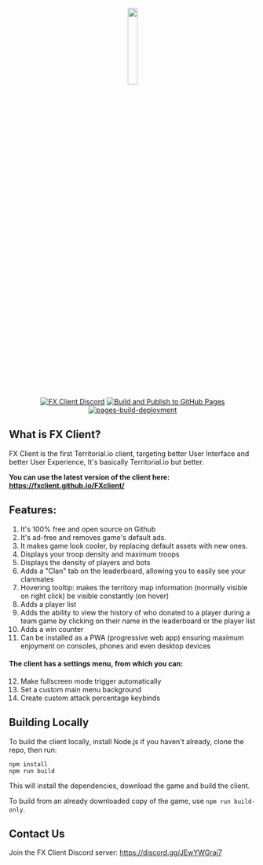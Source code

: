 <p align="center">
  <a href="https://fxclient.github.io/FXclient/">
    <picture>
      <source media="(prefers-color-scheme: dark)" srcset="/assets/logo_text_dark.png">
      <source media="(prefers-color-scheme: light)" srcset="/assets/logo_text_light.png">
      <img src="/assets/logo_text_light.png" width="20%">
    </picture>
  </a>
</p>
<p align="center">
  <a href="https://discord.gg/JEwYWGraj7"><img alt="FX Client Discord" src="https://img.shields.io/discord/1055801912286515220?logo=discord&logoColor=white&label=FX%20Client&color=5865F2"></a>
  <a href="https://github.com/fxclient/FXclient/actions/workflows/deploy_github_pages.yml"><img src="https://github.com/fxclient/FXclient/actions/workflows/deploy_github_pages.yml/badge.svg" alt="Build and Publish to GitHub Pages"></a>
  <a href="https://fxclient.github.io/FXclient/"><img src="https://github.com/fxclient/FXclient/actions/workflows/pages/pages-build-deployment/badge.svg" alt="pages-build-deployment"></a>
</p>

## What is FX Client?
FX Client is the first Territorial.io client, targeting better User Interface and better User Experience, It's basically Territorial.io but better.

**You can use the latest version of the client here: https://fxclient.github.io/FXclient/**

## Features:
1. It's 100% free and open source on Github
2. It's ad-free and removes game's default ads.
3. It makes game look cooler, by replacing default assets with new ones.
4. Displays your troop density and maximum troops
5. Displays the density of players and bots
6. Adds a "Clan" tab on the leaderboard, allowing you to easily see your clanmates
7. Hovering tooltip: makes the territory map information (normally visible on right click) be visible constantly (on hover)
8. Adds a player list
9. Adds the ability to view the history of who donated to a player during a team game by clicking on their name in the leaderboard or the player list
10. Adds a win counter
11. Can be installed as a PWA (progressive web app) ensuring maximum enjoyment on consoles, phones and even desktop devices

#### The client has a settings menu, from which you can:

12. Make fullscreen mode trigger automatically
13. Set a custom main menu background
14. Create custom attack percentage keybinds

## Building Locally

To build the client locally, install Node.js if you haven't already, clone the repo, then run:

```
npm install
npm run build
```

This will install the dependencies, download the game and build the client.

To build from an already downloaded copy of the game, use `npm run build-only`.

## Contact Us

Join the FX Client Discord server: https://discord.gg/JEwYWGraj7
